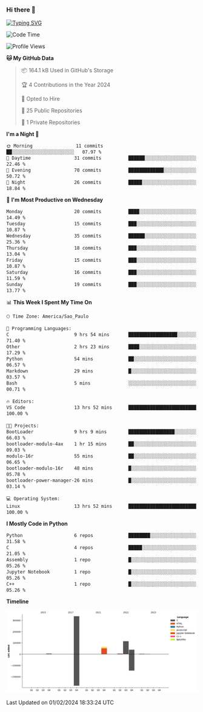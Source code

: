 ### Hi there 👋

<a href="https://git.io/typing-svg"><img src="https://readme-typing-svg.herokuapp.com?font=Fira+Code&duration=2000&pause=100&center=true&vCenter=true&multiline=true&width=720&height=175&lines=Gui's+are+a+lie%2C+they+are+just+front-ends+to+the+shell.;Through+the+shell%2C+I+gain+sudo.;Through+sudo%2C+I+gain+power.;Through+power%2C+I+gain+root.;Through+root%2C+my+chains+are+broken.;uid%3D0+shall+free+me...." alt="Typing SVG" /></a>


<!--START_SECTION:waka-->
![Code Time](http://img.shields.io/badge/Code%20Time-771%20hrs%2057%20mins-blue)

![Profile Views](http://img.shields.io/badge/Profile%20Views-0-blue)

**🐱 My GitHub Data** 

> 📦 164.1 kB Used in GitHub's Storage 
 > 
> 🏆 4 Contributions in the Year 2024
 > 
> 💼 Opted to Hire
 > 
> 📜 25 Public Repositories 
 > 
> 🔑 1 Private Repositories 
 > 
**I'm a Night 🦉** 

```text
🌞 Morning                11 commits          ██░░░░░░░░░░░░░░░░░░░░░░░   07.97 % 
🌆 Daytime                31 commits          ██████░░░░░░░░░░░░░░░░░░░   22.46 % 
🌃 Evening                70 commits          █████████████░░░░░░░░░░░░   50.72 % 
🌙 Night                  26 commits          █████░░░░░░░░░░░░░░░░░░░░   18.84 % 
```
📅 **I'm Most Productive on Wednesday** 

```text
Monday                   20 commits          ████░░░░░░░░░░░░░░░░░░░░░   14.49 % 
Tuesday                  15 commits          ███░░░░░░░░░░░░░░░░░░░░░░   10.87 % 
Wednesday                35 commits          ██████░░░░░░░░░░░░░░░░░░░   25.36 % 
Thursday                 18 commits          ███░░░░░░░░░░░░░░░░░░░░░░   13.04 % 
Friday                   15 commits          ███░░░░░░░░░░░░░░░░░░░░░░   10.87 % 
Saturday                 16 commits          ███░░░░░░░░░░░░░░░░░░░░░░   11.59 % 
Sunday                   19 commits          ███░░░░░░░░░░░░░░░░░░░░░░   13.77 % 
```


📊 **This Week I Spent My Time On** 

```text
🕑︎ Time Zone: America/Sao_Paulo

💬 Programming Languages: 
C                        9 hrs 54 mins       ██████████████████░░░░░░░   71.40 % 
Other                    2 hrs 23 mins       ████░░░░░░░░░░░░░░░░░░░░░   17.29 % 
Python                   54 mins             ██░░░░░░░░░░░░░░░░░░░░░░░   06.57 % 
Markdown                 29 mins             █░░░░░░░░░░░░░░░░░░░░░░░░   03.57 % 
Bash                     5 mins              ░░░░░░░░░░░░░░░░░░░░░░░░░   00.71 % 

🔥 Editors: 
VS Code                  13 hrs 52 mins      █████████████████████████   100.00 % 

🐱‍💻 Projects: 
BootLoader               9 hrs 9 mins        █████████████████░░░░░░░░   66.03 % 
bootloader-modulo-4ax    1 hr 15 mins        ██░░░░░░░░░░░░░░░░░░░░░░░   09.03 % 
modulo-16r               55 mins             ██░░░░░░░░░░░░░░░░░░░░░░░   06.65 % 
bootloader-modulo-16r    48 mins             █░░░░░░░░░░░░░░░░░░░░░░░░   05.78 % 
bootloader-power-manager-26 mins             █░░░░░░░░░░░░░░░░░░░░░░░░   03.14 % 

💻 Operating System: 
Linux                    13 hrs 52 mins      █████████████████████████   100.00 % 
```

**I Mostly Code in Python** 

```text
Python                   6 repos             ████████░░░░░░░░░░░░░░░░░   31.58 % 
C                        4 repos             █████░░░░░░░░░░░░░░░░░░░░   21.05 % 
Assembly                 1 repo              █░░░░░░░░░░░░░░░░░░░░░░░░   05.26 % 
Jupyter Notebook         1 repo              █░░░░░░░░░░░░░░░░░░░░░░░░   05.26 % 
C++                      1 repo              █░░░░░░░░░░░░░░░░░░░░░░░░   05.26 % 
```



**Timeline**

![Lines of Code chart](https://raw.githubusercontent.com/Gedankenn/Gedankenn/main/assets/bar_graph.png)


 Last Updated on 01/02/2024 18:33:24 UTC
<!--END_SECTION:waka-->
